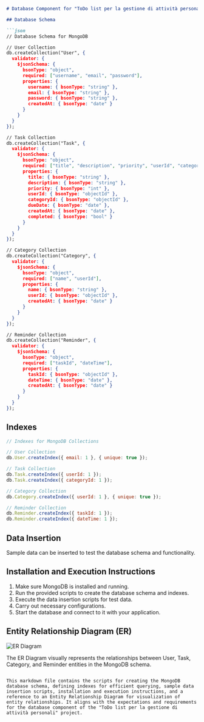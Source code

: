 ```markdown
# Database Component for "ToDo list per la gestione di attività personali"

## Database Schema

```json
// Database Schema for MongoDB

// User Collection
db.createCollection("User", {
  validator: {
    $jsonSchema: {
      bsonType: "object",
      required: ["username", "email", "password"],
      properties: {
        username: { bsonType: "string" },
        email: { bsonType: "string" },
        password: { bsonType: "string" },
        createdAt: { bsonType: "date" }
      }
    }
  }
});

// Task Collection
db.createCollection("Task", {
  validator: {
    $jsonSchema: {
      bsonType: "object",
      required: ["title", "description", "priority", "userId", "categoryId"],
      properties: {
        title: { bsonType: "string" },
        description: { bsonType: "string" },
        priority: { bsonType: "int" },
        userId: { bsonType: "objectId" },
        categoryId: { bsonType: "objectId" },
        dueDate: { bsonType: "date" },
        createdAt: { bsonType: "date" },
        completed: { bsonType: "bool" }
      }
    }
  }
});

// Category Collection
db.createCollection("Category", {
  validator: {
    $jsonSchema: {
      bsonType: "object",
      required: ["name", "userId"],
      properties: {
        name: { bsonType: "string" },
        userId: { bsonType: "objectId" },
        createdAt: { bsonType: "date" }
      }
    }
  }
});

// Reminder Collection
db.createCollection("Reminder", {
  validator: {
    $jsonSchema: {
      bsonType: "object",
      required: ["taskId", "dateTime"],
      properties: {
        taskId: { bsonType: "objectId" },
        dateTime: { bsonType: "date" },
        createdAt: { bsonType: "date" }
      }
    }
  }
});
```

## Indexes

```javascript
// Indexes for MongoDB Collections

// User Collection
db.User.createIndex({ email: 1 }, { unique: true });

// Task Collection
db.Task.createIndex({ userId: 1 });
db.Task.createIndex({ categoryId: 1 });

// Category Collection
db.Category.createIndex({ userId: 1 }, { unique: true });

// Reminder Collection
db.Reminder.createIndex({ taskId: 1 });
db.Reminder.createIndex({ dateTime: 1 });
```

## Data Insertion

Sample data can be inserted to test the database schema and functionality.

## Installation and Execution Instructions

1. Make sure MongoDB is installed and running.
2. Run the provided scripts to create the database schema and indexes.
3. Execute the data insertion scripts for test data.
4. Carry out necessary configurations.
5. Start the database and connect to it with your application.

## Entity Relationship Diagram (ER)

![ER Diagram](link_to_your_image)

The ER Diagram visually represents the relationships between User, Task, Category, and Reminder entities in the MongoDB schema.

```

This markdown file contains the scripts for creating the MongoDB database schema, defining indexes for efficient querying, sample data insertion scripts, installation and execution instructions, and a reference to an Entity Relationship Diagram for visualization of entity relationships. It aligns with the expectations and requirements for the database component of the "ToDo list per la gestione di attività personali" project.
